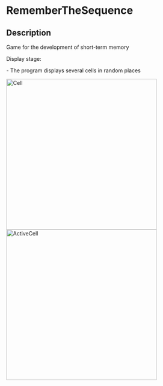 # RememberTheSequence
<h2>Description</h2>
<p>Game for the development of short-term memory</p>
<p>Display stage:</p>
<p>- The program displays several cells in random places</p>
<p><img src="https://github.com/RatmirW/RememberTheSequence/blob/main/images/cell.png" alt="Cell" height="400"/>
<img src="https://github.com/RatmirW/RememberTheSequence/blob/main/images/activeCell.png" alt="ActiveCell" height="400"/></p>

